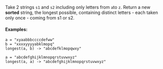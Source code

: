 Take 2 strings `s1` and `s2` including only letters from `a`to `z`.
Return a new **sorted** string, the longest possible, containing distinct letters - each taken only once - coming from s1 or s2.

#### Examples:
```
a = "xyaabbbccccdefww"
b = "xxxxyyyyabklmopq"
longest(a, b) -> "abcdefklmopqwxy"

a = "abcdefghijklmnopqrstuvwxyz"
longest(a, a) -> "abcdefghijklmnopqrstuvwxyz"
```

